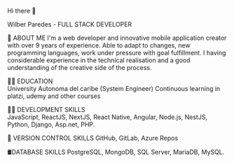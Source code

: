 Hi there 👋

Wilber Paredes - FULL STACK DEVELOPER

💬 ABOUT ME
I'm a web developer and innovative mobile application creator with over 9 years of experience.
Able to adapt to changes, new programming languages, work under pressure with goal fulfillment.
I having considerable experience in the technical realisation and a good understanding of the creative side of the process.  

🧑‍🎓 EDUCATION  
University Autonoma del caribe (System Engineer)
Continuous learning in platzi, udemy and other courses

👨‍💻 DEVELOPMENT SKILLS  
JavaScript, ReactJS, NextJS, React Native, Angular, Node.js, NestJS, Python, Django, Asp.net, PHP.

🌿 VERSION CONTROL SKILLS
GitHub, GitLab, Azure Repos

🛢DATABASE SKILLS
PostgreSQL, MongoDB, SQL Server, MariaDB, MySQL.
